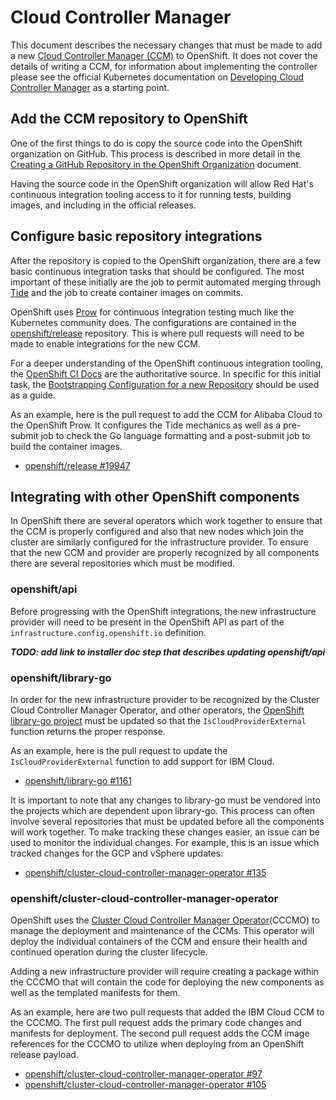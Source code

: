 # Cloud Controller Manager

This document describes the necessary changes that must be made to add a new
[Cloud Controller Manager (CCM)](https://kubernetes.io/docs/concepts/architecture/cloud-controller/)
to OpenShift. It does not cover the details of writing a CCM, for information
about implementing the controller please see the official Kubernetes documentation
on [Developing Cloud Controller Manager](https://kubernetes.io/docs/tasks/administer-cluster/developing-cloud-controller-manager/)
as a starting point.

## Add the CCM repository to OpenShift

One of the first things to do is copy the source code into the OpenShift organization
on GitHub. This process is described in more detail in the
[Creating a GitHub Repository in the OpenShift Organization](../procedures/creating-an-openshift-repository)
document.

Having the source code in the OpenShift organization will allow Red Hat's continuous
integration tooling access to it for running tests, building images, and including in
the official releases.

## Configure basic repository integrations

After the repository is copied to the OpenShift organization, there are a few basic
continuous integration tasks that should be configured. The most important of these
initially are the job to permit automated merging through
[Tide](https://github.com/kubernetes/test-infra/tree/master/prow/tide)
and the job to create container images on commits.

OpenShift uses [Prow](https://github.com/kubernetes/test-infra/tree/master/prow) for
continuous integration testing much like the Kubernetes community does. The configurations
are contained in the [openshift/release](https://github.com/openshift/release)
repository. This is where pull requests will need to be made to enable integrations
for the new CCM.

For a deeper understanding of the OpenShift continuous integration tooling, the
[OpenShift CI Docs](https://docs.ci.openshift.org/) are the authoritative source.
In specific for this initial task, the
[Bootstrapping Configuration for a new Repository](https://docs.ci.openshift.org/docs/how-tos/onboarding-a-new-component/#bootstrapping-configuration-for-a-new-repository) should be used as a guide.

As an example, here is the pull request to add the CCM for Alibaba Cloud to the
OpenShift Prow. It configures the Tide mechanics as well as a pre-submit job to
check the Go language formatting and a post-submit job to build the container images.

* [openshift/release #19947](https://github.com/openshift/release/pull/19947)

## Integrating with other OpenShift components

In OpenShift there are several operators which work together to ensure that the CCM
is properly configured and also that new nodes which join the cluster are similarly
configured for the infrastructure provider. To ensure that the new CCM and provider
are properly recognized by all components there are several repositories which must
be modified.

### openshift/api

Before progressing with the OpenShift integrations, the new infrastructure provider
will need to be present in the OpenShift API as part of the `infrastructure.config.openshift.io`
definition.

_**TODO: add link to installer doc step that describes updating openshift/api**_

### openshift/library-go

In order for the new infrastructure provider to be recognized by the Cluster
Cloud Controller Manager Operator, and other operators, the
[OpenShift library-go project](https://github.com/openshift/library-go) must be updated
so that the `IsCloudProviderExternal` function returns the proper response.

As an example, here is the pull request to update the `IsCloudProviderExternal` function
to add support for IBM Cloud.

* [openshift/library-go #1161](https://github.com/openshift/library-go/pull/1161)

It is important to note that any changes to library-go must be vendored into the projects
which are dependent upon library-go. This process can often involve several repositories
that must be updated before all the components will work together. To make tracking
these changes easier, an issue can be used to monitor the individual changes. For example,
this is an issue which tracked changes for the GCP and vSphere updates:

* [openshift/cluster-cloud-controller-manager-operator #135](https://github.com/openshift/cluster-cloud-controller-manager-operator/issues/135)

### openshift/cluster-cloud-controller-manager-operator

OpenShift uses the [Cluster Cloud Controller Manager Operator](https://github.com/openshift/cluster-cloud-controller-manager-operator)(CCCMO)
to manage the deployment and maintenance of the CCMs. This operator will deploy
the individual containers of the CCM and ensure their health and continued
operation during the cluster lifecycle.

Adding a new infrastructure provider will require creating a package within the
CCCMO that will contain the code for deploying the new components as well as the
templated manifests for them.

As an example, here are two pull requests that added the IBM Cloud CCM to the
CCCMO. The first pull request adds the primary code changes and manifests for deployment.
The second pull request adds the CCM image references for the CCCMO to utilize
when deploying from an OpenShift release payload.

* [openshift/cluster-cloud-controller-manager-operator #97](https://github.com/openshift/cluster-cloud-controller-manager-operator/pull/97)
* [openshift/cluster-cloud-controller-manager-operator #105](https://github.com/openshift/cluster-cloud-controller-manager-operator/pull/105)


